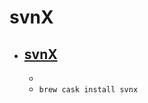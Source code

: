 # svnX
- [svnX](https://subversion.assembla.com/svn/svnx/html/index.html)
  - 
  - 
  - `brew cask install svnx`
